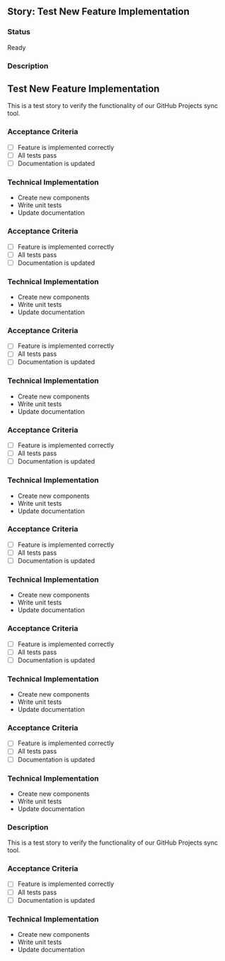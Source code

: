 ## Story: Test New Feature Implementation

### Status

Ready

### Description

## Test New Feature Implementation

This is a test story to verify the functionality of our GitHub Projects sync tool.

### Acceptance Criteria
- [ ] Feature is implemented correctly
- [ ] All tests pass
- [ ] Documentation is updated

### Technical Implementation
- Create new components
- Write unit tests
- Update documentation


### Acceptance Criteria
- [ ] Feature is implemented correctly
- [ ] All tests pass
- [ ] Documentation is updated

### Technical Implementation
- Create new components
- Write unit tests
- Update documentation


### Acceptance Criteria
- [ ] Feature is implemented correctly
- [ ] All tests pass
- [ ] Documentation is updated

### Technical Implementation
- Create new components
- Write unit tests
- Update documentation


### Acceptance Criteria
- [ ] Feature is implemented correctly
- [ ] All tests pass
- [ ] Documentation is updated

### Technical Implementation
- Create new components
- Write unit tests
- Update documentation


### Acceptance Criteria
- [ ] Feature is implemented correctly
- [ ] All tests pass
- [ ] Documentation is updated

### Technical Implementation
- Create new components
- Write unit tests
- Update documentation


### Acceptance Criteria
- [ ] Feature is implemented correctly
- [ ] All tests pass
- [ ] Documentation is updated

### Technical Implementation
- Create new components
- Write unit tests
- Update documentation


### Acceptance Criteria
- [ ] Feature is implemented correctly
- [ ] All tests pass
- [ ] Documentation is updated

### Technical Implementation
- Create new components
- Write unit tests
- Update documentation


### Description
This is a test story to verify the functionality of our GitHub Projects sync tool.

### Acceptance Criteria
- [ ] Feature is implemented correctly
- [ ] All tests pass
- [ ] Documentation is updated

### Technical Implementation
- Create new components
- Write unit tests
- Update documentation



